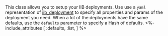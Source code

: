 
This class allows you to setup your IIB deployments. Use use a `yaml` representation of [iib_deployment](/docs/iib_config/iib_deployment.html) to specify all properties and params of the deployment you need. When a lot of the deployments have the same defaults, use the `defaults` parameter to specify a Hash of defaults.
<%- include_attributes [
  :defaults,
  :list,
] %>
